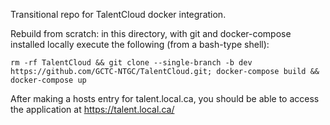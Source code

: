 
Transitional repo for TalentCloud docker integration.

Rebuild from scratch: in this directory, with git and docker-compose installed locally execute the following (from a bash-type shell):

`rm -rf TalentCloud && git clone --single-branch -b dev https://github.com/GCTC-NTGC/TalentCloud.git; docker-compose build && docker-compose up`

After making a hosts entry for talent.local.ca, you should be able to access the application at https://talent.local.ca/


